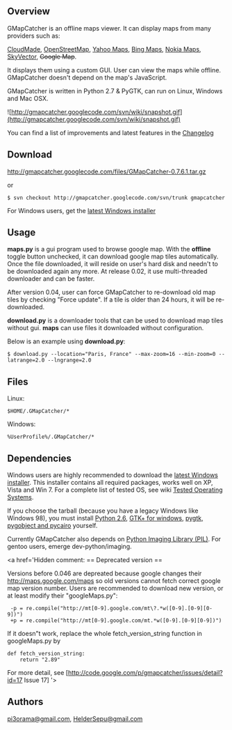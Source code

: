 ## Overview ##

GMapCatcher is an offline maps viewer. It can display maps from many providers such as:

[CloudMade](http://maps.cloudmade.com/), [OpenStreetMap](http://www.openstreetmap.org/), [Yahoo Maps](http://maps.yahoo.com/), [Bing Maps](http://www.bing.com/maps/), [Nokia Maps](http://maps.nokia.com), [SkyVector](http://skyvector.com/), ~~Google Map~~.

It displays them using a custom GUI. User can view the maps while offline. GMapCatcher doesn't depend on the map's JavaScript.

GMapCatcher is written in Python 2.7 & PyGTK, can run on Linux, Windows and Mac OSX.

![http://gmapcatcher.googlecode.com/svn/wiki/snapshot.gif](http://gmapcatcher.googlecode.com/svn/wiki/snapshot.gif)

You can find a list of improvements and latest features in the [Changelog](http://code.google.com/p/gmapcatcher/source/browse/trunk/changelog)

## Download ##

http://gmapcatcher.googlecode.com/files/GMapCatcher-0.7.6.1.tar.gz

or

```
$ svn checkout http://gmapcatcher.googlecode.com/svn/trunk gmapcatcher
```

For Windows users, get the [latest Windows installer](http://code.google.com/p/gmapcatcher/downloads/list?can=2&q=Win+Installer)

## Usage ##

**maps.py** is a gui program used to browse google map. With the **offline** toggle button unchecked,  it can download google map tiles automatically. Once the file downloaded, it will reside on user's hard disk and needn't to be downloaded again any more. At release 0.02, it use multi-threaded downloader and can be faster.

After version 0.04, user can force GMapCatcher to re-download old map tiles by checking "Force update". If a tile is older than 24 hours, it will be re-downloaded.

**download.py** is a downloader tools that can be used to download map tiles without gui. **maps** can use files it downloaded without configuration.

Below is an example using **download.py**:
```
$ download.py --location="Paris, France" --max-zoom=16 --min-zoom=0 --latrange=2.0 --lngrange=2.0
```

## Files ##
Linux:
```
$HOME/.GMapCatcher/*
```

Windows:
```
%UserProfile%/.GMapCatcher/*
```

## Dependencies ##

Windows users are highly recommended to download the [latest Windows installer](http://code.google.com/p/gmapcatcher/downloads/list?can=2&q=Win+Installer).
This installer contains all required packages, works well on XP, Vista and Win 7.
For a complete list of tested OS, see wiki [Tested Operating Systems](http://code.google.com/p/gmapcatcher/wiki/TestedOperatingSystems).


If you choose the tarball (because you have a legacy Windows like Windows 98), you must install [Python 2.6](http://www.python.org/download/), [GTK+ for windows](http://www.gtk.org/download.html), [pygtk, pygobject and pycairo](http://www.pygtk.org/downloads.html) yourself.

Currently GMapCatcher also depends on [Python Imaging Library (PIL)](http://www.pythonware.com/products/pil/). For gentoo users, emerge dev-python/imaging.

<a href='Hidden comment: 
== Deprecated version ==

Versions before 0.046 are depreated because google changes their http://maps.google.com/maps so old versions cannot fetch correct google map version number. Users are recommended to download new version, or at least modify their "googleMaps.py":
```
 -p = re.compile("http://mt[0-9].google.com/mt\?.*w([0-9].[0-9][0-9])")
 +p = re.compile("http://mt[0-9].google.com/mt.*w([0-9].[0-9][0-9])")
```

If it doesn"t work, replace the whole fetch_version_string function in googleMaps.py by

```
def fetch_version_string:
	return "2.89"
```

For more detail, see [http://code.google.com/p/gmapcatcher/issues/detail?id=17 Issue 17]
'></a>

## Authors ##

pi3orama@gmail.com, HelderSepu@gmail.com